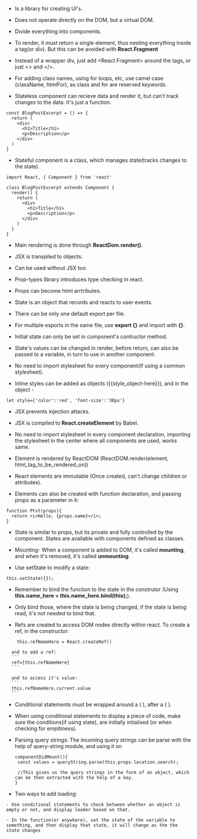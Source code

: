 - Is a library for creating UI's.

- Does not operate directly on the DOM, but a virtual DOM.
- Divide everything into components.

- To render, it must return a single element, thus nesting everything inside a tag(or div). But this can be avoided with **React.Fragment**

- Instead of a wrapper div, just add <React.Fragment> around the tags, or just <> and </>.

- For adding class names, using for loops, etc, use camel case (className, htmlFor), as class and for are reserved keywords.

- Stateless component can recieve data and render it, but can't track changes to the data. It's just a function.

```
const BlogPostExcerpt = () => {
  return (
    <div>
      <h1>Title</h1>
      <p>Description</p>
    </div>
  )
} 
```

- Stateful component is a class, which manages state(tracks changes to the state).
```
import React, { Component } from 'react'

class BlogPostExcerpt extends Component {
  render() {
    return (
      <div>
        <h1>Title</h1>
        <p>Description</p>
      </div>
    )
  }
}
```

- Main rendering is done through **ReactDom.render()**.

- JSX is transpiled to objects.

- Can be used without JSX too.

- Prop-types library introduces type checking in react.

- Props can become html arrtributes.

- State is an object that records and reacts to user events.

- There can be only one default export per file.

- For multiple exports in the same file, use **export {}** and import with **{}**.

- Initial state can only be set in component's contructor method.

- State's values can be changed in render, before return, can also be passed to a variable, in turn to use in another component.

- No need to import stylesheet for every component(If using a common stylesheet).

- Inline styles can be added as objects ({{style_object-here}}), and in the object -
  
```
let style={'color':'red', 'font-size':'30px'}
```

- JSX prevents injection attacks.

- JSX is compiled to **React.createElement** by Babel.

- No need to import stylesheet in every component declaration, importing the stylesheet in the center where all components are used, works same.

- Element is rendered by ReactDOM (ReactDOM.render(element, html_tag_to_be_rendered_on))

- React elements are immutable (Once created, can't change children or attributes).

- Elements can also be created with function declaration, and passing props as a parameter in it:

```
function Ptst(props){
  return <i>Hello, {props.name}</i>;
}
```

- State is similar to props, but its private and fully controlled by the component. States are available with components defined as classes.

- Mounting- When a component is added to DOM, it's called **mounting**, and when it's removed, it's called **unmounting**.

- Use setState to modify a state:
```
this.setState({});
```

- Remember to bind the function to the state in the construtor (Using **this.name_here = this.name_here.bind(this);**).

- Only bind those, where the state is being changed, if the state is being read, it's not needed to bind that.

- Refs are created to access DOM nodes directly within react. To create a ref, in the constructor:

```
    this.refNameHere = React.createRef()

```

      and to add a ref:
      ```
      ref={this.refNameHere}
      ```

      and to access it's value:
      ```
      this.refNameHere.current.value
      ```


- Conditional statements must be wrapped around a ( ), after a { }.

- When using conditional statements to display a piece of code, make sure the conditions(if using state), are initially intialised (or when checking for empitiness). 

- Parsing query strings:
    The incoming query strings can be parse with the help of query-string module, and using it on

    ```
    componentDidMount(){
     const values = queryString.parse(this.props.location.search);

     //This gives us the query strings in the form of an object, which can be then extracted with the help of a key.
    }
    ```

- Two ways to add loading:

```
- Use conditional statements to check between whether an object is empty or not, and display loader based on that.

- In the function(or anywhere), set the state of the variable to something, and then display that state, it will change as the the state changes
```
